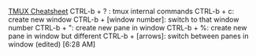 [TMUX Cheatsheet](https://tmuxcheatsheet.com/)
CTRL-b + ? : tmux internal commands 
CTRL-b + c: create new window
CTRL-b + [window number]: switch to that window number
CTRL-b + ": create new pane in window
CTRL-b + %: create new pane in window but different
CTRL-b + [arrows]: switch between panes in window (edited)
[6:28 AM]
